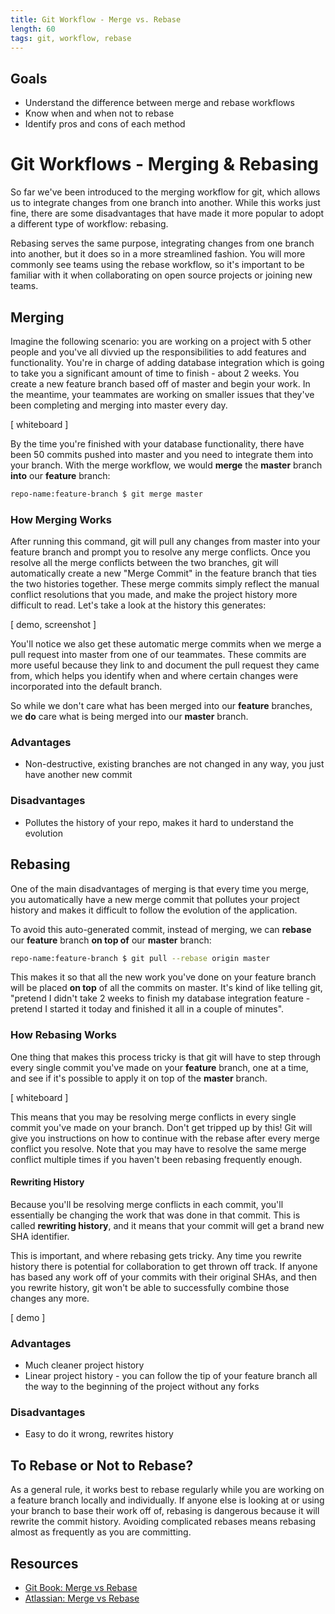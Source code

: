 ```yaml
---
title: Git Workflow - Merge vs. Rebase
length: 60
tags: git, workflow, rebase
---
```


## Goals

* Understand the difference between merge and rebase workflows
* Know when and when not to rebase
* Identify pros and cons of each method


# Git Workflows - Merging & Rebasing

So far we've been introduced to the merging workflow for git, which allows us to integrate changes from one branch into another. While this works just fine, there are some disadvantages that have made it more popular to adopt a different type of workflow: rebasing.

Rebasing serves the same purpose, integrating changes from one branch into another, but it does so in a more streamlined fashion. You will more commonly see teams using the rebase workflow, so it's important to be familiar with it when collaborating on open source projects or joining new teams.


## Merging

Imagine the following scenario: you are working on a project with 5 other people and you've all divvied up the responsibilities to add features and functionality. You're in charge of adding database integration which is going to take you a significant amount of time to finish - about 2 weeks. You create a new feature branch based off of master and begin your work. In the meantime, your teammates are working on smaller issues that they've been completing and merging into master every day.

[ whiteboard ]

By the time you're finished with your database functionality, there have been 50 commits pushed into master and you need to integrate them into your branch. With the merge workflow, we would **merge** the **master** branch **into** our **feature** branch:

```bash
repo-name:feature-branch $ git merge master
```


### How Merging Works

After running this command, git will pull any changes from master into your feature branch and prompt you to resolve any merge conflicts. Once you resolve all the merge conflicts between the two branches, git will automatically create a new "Merge Commit" in the feature branch that ties the two histories together. These merge commits simply reflect the manual conflict resolutions that you made, and make the project history more difficult to read. Let's take a look at the history this generates:

[ demo, screenshot ]

You'll notice we also get these automatic merge commits when we merge a pull request into master from one of our teammates. These commits are more useful because they link to and document the pull request they came from, which helps you identify when and where certain changes were incorporated into the default branch.

So while we don't care what has been merged into our **feature** branches, we **do** care what is being merged into our **master** branch.

### Advantages
* Non-destructive, existing branches are not changed in any way, you just have another new commit 

### Disadvantages
* Pollutes the history of your repo, makes it hard to understand the evolution


## Rebasing

One of the main disadvantages of merging is that every time you merge, you automatically have a new merge commit that pollutes your project history and makes it difficult to follow the evolution of the application. 

To avoid this auto-generated commit, instead of merging, we can **rebase** our **feature** branch **on top of** our **master** branch:

```bash
repo-name:feature-branch $ git pull --rebase origin master
```

This makes it so that all the new work you've done on your feature branch will be placed **on top** of all the commits on master. It's kind of like telling git, "pretend I didn't take 2 weeks to finish my database integration feature - pretend I started it today and finished it all in a couple of minutes".

### How Rebasing Works

One thing that makes this process tricky is that git will have to step through every single commit you've made on your **feature** branch, one at a time, and see if it's possible to apply it on top of the **master** branch.

[ whiteboard ]

This means that you may be resolving merge conflicts in every single commit you've made on your branch. Don't get tripped up by this! Git will give you instructions on how to continue with the rebase after every merge conflict you resolve. Note that you may have to resolve the same merge conflict multiple times if you haven't been rebasing frequently enough.


#### Rewriting History

Because you'll be resolving merge conflicts in each commit, you'll essentially be changing the work that was done in that commit. This is called **rewriting history**, and it means that your commit will get a brand new SHA identifier.

This is important, and where rebasing gets tricky. Any time you rewrite history there is potential for collaboration to get thrown off track. If anyone has based any work off of your commits with their original SHAs, and then you rewrite history, git won't be able to successfully combine those changes any more.

[ demo ]


### Advantages
* Much cleaner project history
* Linear project history - you can follow the tip of your feature branch all the way to the beginning of the project without any forks

### Disadvantages
* Easy to do it wrong, rewrites history


## To Rebase or Not to Rebase?

As a general rule, it works best to rebase regularly while you are working on a feature branch locally and individually. If anyone else is looking at or using your branch to base their work off of, rebasing is dangerous because it will rewrite the commit history. Avoiding complicated rebases means rebasing almost as frequently as you are committing.


## Resources

* [Git Book: Merge vs Rebase](https://git-scm.com/book/en/v2/Git-Branching-Rebasing)
* [Atlassian: Merge vs Rebase](https://www.atlassian.com/git/tutorials/merging-vs-rebasing)
